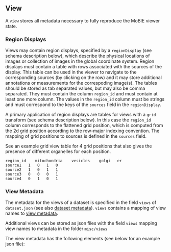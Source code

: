 ## <a name="view"></a>View

A `view` stores all metadata necessary to fully reproduce the MoBIE viewer state.

### <a name="view-source-annotations"></a>Region Displays

Views may contain region displays, specified by a `regionDisplay` (see schema description below), which describe the physical locations of images or collection of images in the global coordinate system.
Region displays must contain a table with rows associated with the sources of the display. This table can be used in the viewer to navigate to the corresponding sources (by clicking on the row) and it may store additional annotations or measurements for the correspoding image(s).
The tables should be stored as tab separated values, but may also be comma separated.
They must contain the column `region_id` and must contain at least one more column.
The values in the `region_id` column must be strings and must correspond to the keys of the `sources` field in the `regionDisplay`.

A primary application of region displays are tables for views with a `grid` transform (see schema description below).
In this case the `region_id` column corresponds to the flattened grid position, which is computed from the 2d grid position according to the row-major indexing convention.
The mapping of grid positions to sources is defined in the `sources` field.

See an example grid view table for 4 grid positions that also gives the presence of different organelles for each position.
```tsv
region_id    mitochondria    vesicles    golgi   er
source1   1   0   1   0
source2   1   0   1   1
source3   0   0   0   1
source4   0   1   0   1
```

### <a name="view-metadata"></a>View Metadata

The metadata for the views of a dataset is specified in the field `views` of `dataset.json` (see also [dataset metadata](#dataset-metadata)).
`views` contains a mapping of view names to [view metadata](https://github.com/mobie/mobie.github.io/tree/master/schema/view.schema.json).

Additional views can be stored as json files with the field `views` mapping view names to metadata in the folder `misc/views`

The view metadata has the following elements (see below for an example json file):
